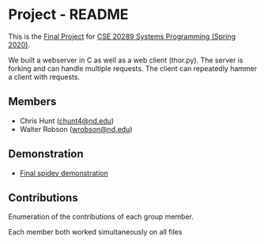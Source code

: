 # Project - README

This is the [Final Project] for [CSE 20289 Systems Programming (Spring 2020)].

We built a webserver in C as well as a web client (thor.py).  The server is forking and can handle multiple requests.  The client can repeatedly hammer a client with requests. 

## Members

- Chris Hunt (chunt4@nd.edu)
- Walter Robson (wrobson@nd.edu)

## Demonstration

- [Final spidey demonstration](https://youtu.be/KL3Nq6G0P90)

## Contributions

Enumeration of the contributions of each group member.

Each member both worked simultaneously on all files

[Final Project]: https://www3.nd.edu/~pbui/teaching/cse.20289.sp20/project.html
[CSE 20289 Systems Programming (Spring 2020)]: https://www3.nd.edu/~pbui/teaching/cse.20289.sp20/
